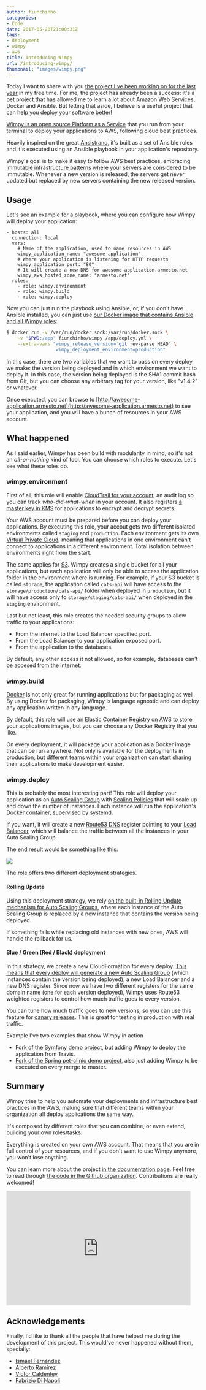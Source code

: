 ```yaml
---
author: fiunchinho
categories:
- Code
date: 2017-05-20T21:00:31Z
tags:
- deployment
- wimpy
- aws
title: Introducing Wimpy
url: /introducing-wimpy/
thumbnail: "images/wimpy.png"
---
```


Today I want to share with you [the project I've been working on for the last year](https://github.com/wimpy) in my free time. For me, the project has already been a success: it's a pet project that has allowed me to learn a lot about Amazon Web Services, Docker and Ansible. But letting that aside, I believe is a useful project that can help you deploy your software better!

<!--more-->
[Wimpy is an open source Platform as a Service](https://github.com/wimpy) that you run from your terminal to deploy your applications to AWS, following cloud best practices.

Heavily inspired on the great [Ansistrano](https://github.com/ansistrano/deploy), it's built as a set of Ansible roles and it's executed using an Ansible playbook in your application's repository.

Wimpy's goal is to make it easy to follow AWS best practices, embracing [immutable infrastructure patterns](https://martinfowler.com/bliki/ImmutableServer.html) where your servers are considered to be immutable. Whenever a new version is released, the servers get never updated but replaced by new servers containing the new released version.

## Usage

Let's see an example for a playbook, where you can configure how Wimpy will deploy your application:

```
- hosts: all
  connection: local
  vars:
    # Name of the application, used to name resources in AWS
    wimpy_application_name: "awesome-application"
    # Where your application is listening for HTTP requests
    wimpy_application_port: "80"
    # It will create a new DNS for awesome-application.armesto.net
    wimpy_aws_hosted_zone_name: "armesto.net"
  roles:
    - role: wimpy.environment
    - role: wimpy.build
    - role: wimpy.deploy

```

Now you can just run the playbook using Ansible, or, if you don't have Ansible installed, you can just use [our Docker image that contains Ansible and all Wimpy roles](https://hub.docker.com/r/fiunchinho/wimpy/):

```bash
$ docker run -v /var/run/docker.sock:/var/run/docker.sock \
    -v "$PWD:/app" fiunchinho/wimpy /app/deploy.yml \
    --extra-vars "wimpy_release_version=`git rev-parse HEAD` \
                  wimpy_deployment_environment=production"

```

In this case, there are two variables that we want to pass on every deploy we make: the version being deployed and in which environment we want to deploy it. In this case, the version being deployed is the SHA1 commit hash from Git, but you can choose any arbitrary tag for your version, like "v1.4.2" or whatever.

Once executed, you can browse to [http://awesome-application.armesto.net](http://awesome-application.armesto.net) to see your application, and you will have a bunch of resources in your AWS account.

## What happened
As I said earlier, Wimpy has been build with modularity in mind, so it's not an *all-or-nothing* kind of tool. You can choose which roles to execute. Let's see what these roles do.

### wimpy.environment
First of all, this role will enable [CloudTrail for your account](https://aws.amazon.com/cloudtrail/), an audit log so you can track *who-did-what-when* in your account.
It also registers [a master key in KMS](https://aws.amazon.com/kms/) for applications to encrypt and decrypt secrets.

Your AWS account must be prepared before you can deploy your applications. By executing this role, your accout gets two different isolated environments called `staging` and `production`. Each environment gets its own [Virtual Private Cloud](https://aws.amazon.com/vpc/), meaning that applications in one environment can't connect to applications in a different environment. Total isolation between environments right from the start.

The same applies for [S3](https://aws.amazon.com/s3/). Wimpy creates a single bucket for all your applications, but each application will only be able to access the application folder in the environment where is running. For example, if your S3 bucket is called `storage`, the application called `cats-api` will have access to the `storage/production/cats-api/` folder when deployed in `production`, but it will have access only to `storage/staging/cats-api/` when deployed in the `staging` environment.

Last but not least, this role creates the needed security groups to allow traffic to your applications:

- From the internet to the Load Balancer specified port.
- From the Load Balancer to your application exposed port.
- From the application to the databases.

By default, any other access it not allowed, so for example, databases can't be accesed from the internet.

### wimpy.build
[Docker](https://www.docker.com/) is not only great for running applications but for packaging as well. By using Docker for packaging, Wimpy is language agnostic and can deploy any application written in any language.

By default, this role will use an [Elastic Container Registry](https://aws.amazon.com/ecr/) on AWS to store your applications images, but you can choose any Docker Registry that you like.

On every deployment, it will package your application as a Docker image that can be run anywhere. Not only is available for the deployments in production, but different teams within your organization can start sharing their applications to make development easier.

### wimpy.deploy
This is probably the most interesting part!
This role will deploy your application as an [Auto Scaling Group](https://docs.aws.amazon.com/autoscaling/latest/userguide/AutoScalingGroup.html) with [Scaling Policies](https://docs.aws.amazon.com/autoscaling/latest/userguide/policy_creating.html) that will scale up and down the number of instances. Each instance will run the application's Docker container, supervised by systemd.

If you want, it will create a new [Route53 DNS](https://aws.amazon.com/route53/) register pointing to your [Load Balancer](https://aws.amazon.com/elasticloadbalancing/), which will balance the traffic between all the instances in your Auto Scaling Group.

The end result would be something like this:

![](/images/wimpy_deploy.png)

The role offers two different deployment strategies.

#### Rolling Update
Using this deployment strategy, we rely [on the built-in Rolling Update mechanism for Auto Scaling Groups](https://cloudonaut.io/rolling-update-with-aws-cloudformation/), where each instance of the Auto Scaling Group is replaced by a new instance that contains the version being deployed.

If something fails while replacing old instances with new ones, AWS will handle the rollback for us.

#### Blue / Green (Red / Black) deployment
In this strategy, we create a new CloudFormation for every deploy. [This means that every deploy will generate a new Auto Scaling Group](https://martinfowler.com/bliki/BlueGreenDeployment.html) (which instances contain the version being deployed), a new Load Balancer and a new DNS register. Since now we have two different registers for the same domain name (one for each version deployed), Wimpy uses Route53 weighted registers to control how much traffic goes to every version.

You can tune how much traffic goes to new versions, so you can use this feature for [canary releases](https://martinfowler.com/bliki/CanaryRelease.html). This is great for testing in production with real traffic.

Example
I've two examples that show Wimpy in action
- [Fork of the Symfony demo project](https://github.com/wimpy/symfony-demo), but adding Wimpy to deploy the application from Travis.
- [Fork of the Spring pet-clinic demo project](https://github.com/wimpy/spring-petclinic), also just adding Wimpy to be executed on every merge to master.

## Summary
Wimpy tries to help you automate your deployments and infrastructure best practices in the AWS, making sure that different teams within your organization all deploy applications the same way.

It's composed by different roles that you can combine, or even extend, building your own roles/tasks.

Everything is created on your own AWS account. That means that you are in full control of your resources, and if you don't want to use Wimpy anymore, you won't lose anything.

You can learn more about the project [in the documentation page](https://wimpy.github.io/docs/).
Feel free to read through [the code in the Github organization](https://github.com/wimpy). Contributions are really welcomed!

<iframe src="https://docs.google.com/presentation/d/1vywHZrOgDfkpKeE_AaUQ5M9ZiJ1uspaDYwKGjxq99ZE/embed?start=false&loop=false&delayms=3000" frameborder="0" width="480" height="299" allowfullscreen="true" mozallowfullscreen="true" webkitallowfullscreen="true"></iframe>

## Acknowledgements
Finally, I'd like to thank all the people that have helped me during the development of this project. This would've never happened without them, specially:

- [Ismael Fernández](https://github.com/ismFerDev)
- [Alberto Ramírez](https://github.com/aramirez-es)
- [Víctor Caldentey](https://github.com/victuxbb)
- [Fabrizio Di Napoli](https://github.com/Hyunk3l)
